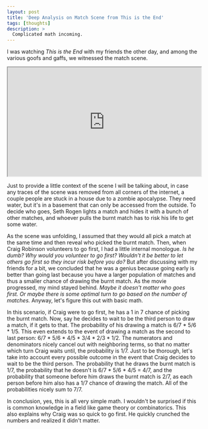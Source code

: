 ```yaml
---
layout: post
title: 'Deep Analysis on Match Scene from This is the End'
tags: [thoughts]
description: >
  Complicated math incoming.
---
```


I was watching _This is the End_ with my friends the other day, and among the
various goofs and gaffs, we witnessed the match scene.

<div style="text-align: center;">
<iframe width="512" height="288"
        src="https://www.youtube.com/embed/qasKaqsRLuc"></iframe>
</div>

Just to provide a little context of the scene I will be talking about, in case
any traces of the scene was removed from all corners of the internet, a couple
people are stuck in a house due to a zombie apocalypse. They need water, but
it's in a basement that can only be accessed from the outside. To decide who
goes, Seth Rogen lights a match and hides it with a bunch of other matches, and
whoever pulls the burnt match has to risk his life to get some water.

As the scene was unfolding, I assumed that they would all pick a match at the
same time and then reveal who picked the burnt match. Then, when Craig
Robinson volunteers to go first, I had a little internal monologue. _Is he
dumb?_ _Why would you volunteer to go first? Wouldn't it be better to let
others go first so they incur risk before you do?_ But after discussing with
my friends for a bit, we concluded that he was a genius because going early
is better than going last because you have a larger population of matches and
thus a smaller chance of drawing the burnt match. As the movie progressed, my
mind stayed behind. _Maybe it doesn't matter who goes first. Or maybe there is
some optimal turn to go based on the number of matches._ Anyway, let's figure
this out with basic math.

In this scenario, if Craig were to go first, he has a 1 in 7 chance of picking
the burnt match. Now, say he decides to wait to be the third person to draw a
match, if it gets to that. The probability of his drawing a match is 6/7 * 5/6 *
1/5. This even extends to the event of drawing a match as the second to last
person: 6/7 * 5/6 * 4/5 * 3/4 * 2/3 * 1/2. The numerators and denominators
nicely cancel out with neighboring terms, so that no matter which turn Craig
waits until, the probability is 1/7. Just to be thorough, let's take into
account every possible outcome in the event that Craig decides to wait to be
the third person. The probability that he draws the burnt match is 1/7, the
probability that he doesn't is 6/7 * 5/6 * 4/5 = 4/7, and the probability that
someone before him draws the burnt match is 2/7, as each person before him also
has a 1/7 chance of drawing the match. All of the probabilities nicely sum to
7/7.

In conclusion, yes, this is all very simple math. I wouldn't be surprised if
this is common knowledge in a field like game theory or combinatorics. This
also explains why Craig was so quick to go first. He quickly crunched the
numbers and realized it didn't matter.
